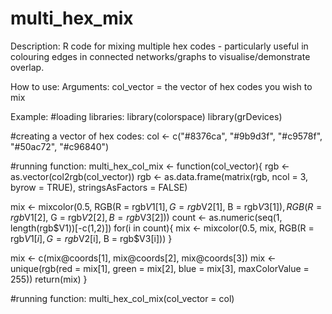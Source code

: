 # multi_hex_mix
Description:
R code for mixing multiple hex codes - particularly useful in colouring edges in connected networks/graphs to visualise/demonstrate overlap. 

How to use:
Arguments: 
col_vector = the vector of hex codes you wish to mix 

Example: 
#loading libraries:
library(colorspace)
library(grDevices)

#creating a vector of hex codes: 
col <- c("#8376ca",
         "#9b9d3f",
         "#c9578f",
         "#50ac72",
         "#c96840")

#running function: 
multi_hex_col_mix <- function(col_vector){
  rgb <- as.vector(col2rgb(col_vector))
  rgb <- as.data.frame(matrix(rgb, ncol = 3,  byrow = TRUE), stringsAsFactors = FALSE)
  
  
  mix <- mixcolor(0.5, RGB(R = rgb$V1[1], G = rgb$V2[1], B = rgb$V3[1]), RGB(R = rgb$V1[2], G = rgb$V2[2], B = rgb$V3[2]))
  count <- as.numeric(seq(1, length(rgb$V1))[-c(1,2)])
  for(i in count){
    mix <- mixcolor(0.5, mix, RGB(R = rgb$V1[i], G = rgb$V2[i], B = rgb$V3[i]))
  }
  
  mix <- c(mix@coords[1], mix@coords[2], mix@coords[3])
  mix <- unique(rgb(red = mix[1], green = mix[2], blue = mix[3], maxColorValue = 255))
  return(mix)
}

#running function:
multi_hex_col_mix(col_vector = col)
